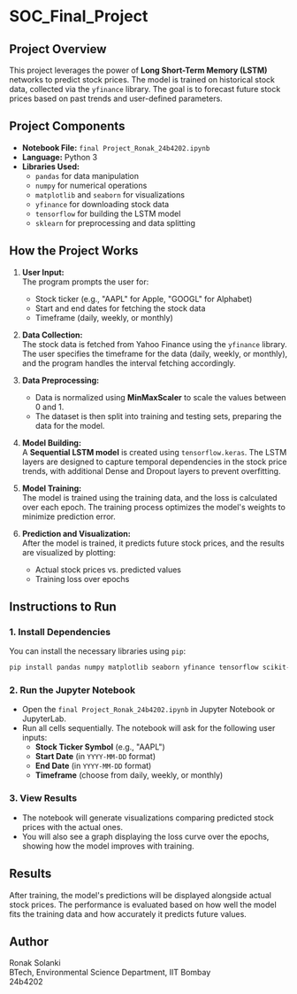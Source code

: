 # SOC_Final_Project
## Project Overview

This project leverages the power of **Long Short-Term Memory (LSTM)** networks to predict stock prices. The model is trained on historical stock data, collected via the `yfinance` library. The goal is to forecast future stock prices based on past trends and user-defined parameters.

## Project Components

- **Notebook File:** `final Project_Ronak_24b4202.ipynb`
- **Language:** Python 3
- **Libraries Used:**  
  - `pandas` for data manipulation  
  - `numpy` for numerical operations  
  - `matplotlib` and `seaborn` for visualizations  
  - `yfinance` for downloading stock data  
  - `tensorflow` for building the LSTM model  
  - `sklearn` for preprocessing and data splitting  

## How the Project Works

1. **User Input:**  
   The program prompts the user for:
   - Stock ticker (e.g., "AAPL" for Apple, "GOOGL" for Alphabet)
   - Start and end dates for fetching the stock data
   - Timeframe (daily, weekly, or monthly)

2. **Data Collection:**  
   The stock data is fetched from Yahoo Finance using the `yfinance` library. The user specifies the timeframe for the data (daily, weekly, or monthly), and the program handles the interval fetching accordingly.

3. **Data Preprocessing:**  
   - Data is normalized using **MinMaxScaler** to scale the values between 0 and 1.
   - The dataset is then split into training and testing sets, preparing the data for the model.

4. **Model Building:**  
   A **Sequential LSTM model** is created using `tensorflow.keras`. The LSTM layers are designed to capture temporal dependencies in the stock price trends, with additional Dense and Dropout layers to prevent overfitting.

5. **Model Training:**  
   The model is trained using the training data, and the loss is calculated over each epoch. The training process optimizes the model's weights to minimize prediction error.

6. **Prediction and Visualization:**  
   After the model is trained, it predicts future stock prices, and the results are visualized by plotting:
   - Actual stock prices vs. predicted values
   - Training loss over epochs

## Instructions to Run

### 1. Install Dependencies

You can install the necessary libraries using `pip`:

```bash
pip install pandas numpy matplotlib seaborn yfinance tensorflow scikit-learn
```

### 2. Run the Jupyter Notebook

- Open the `final Project_Ronak_24b4202.ipynb` in Jupyter Notebook or JupyterLab.
- Run all cells sequentially. The notebook will ask for the following user inputs:
  - **Stock Ticker Symbol** (e.g., "AAPL")
  - **Start Date** (in `YYYY-MM-DD` format)
  - **End Date** (in `YYYY-MM-DD` format)
  - **Timeframe** (choose from daily, weekly, or monthly)

### 3. View Results

- The notebook will generate visualizations comparing predicted stock prices with the actual ones.
- You will also see a graph displaying the loss curve over the epochs, showing how the model improves with training.

## Results

After training, the model's predictions will be displayed alongside actual stock prices. The performance is evaluated based on how well the model fits the training data and how accurately it predicts future values.

## Author

Ronak Solanki  
BTech, Environmental Science Department, IIT Bombay  
24b4202
